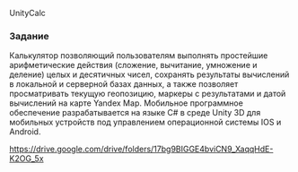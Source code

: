 UnityCalc
### Задание

Калькулятор позволяющий пользователям выполнять простейшие арифметические действия (сложение, вычитание, умножение и деление) целых и десятичных чисел, сохранять результаты вычислений в локальной и серверной базах данных, а также позволяет просматривать текущую геопозицию, маркеры с результатами и датой вычислений на карте Yandex Map. Мобильное программное обеспечение разрабатывается на языке C# в среде Unity 3D для мобильных устройств под управлением операционной системы IOS и Android.

https://drive.google.com/drive/folders/17bg9BIGGE4bviCN9_XaqqHdE-K2OG_5x
